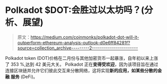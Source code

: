 # Polkadot $DOT:会胜过以太坊吗？(分析、展望)

> 原文：<https://medium.com/coinmonks/polkadot-dot-will-it-outperform-ethereum-analysis-outlook-d0e6ff84281f?source=collection_archive---------2----------------------->

Polkadot token (DOT)价格在二月份与其他加密货币一起暴涨，自年初以来上涨了 353 %,达到 42 美元大关。
Polkadot 正在**变得受欢迎**，因为该项目旨在通过连接区块链并允许它们彼此交互来分散网络，这将实现**新的应用，如某些分散的金融** **服务** (DeFi)。